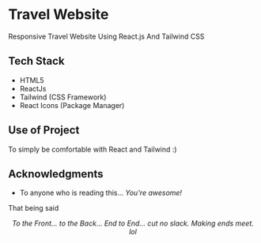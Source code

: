 # Travel Website

Responsive Travel Website Using React.js And Tailwind CSS 



## Tech Stack

- HTML5
- ReactJs
- Tailwind (CSS Framework)
- React Icons (Package Manager)


## Use of Project

To simply be comfortable with React and Tailwind :)





## Acknowledgments

- To anyone who is reading this... _You're awesome!_

That being said
_<p align="center">To the Front... to the Back... End to End... cut no slack. Making ends meet. lol</p>_
